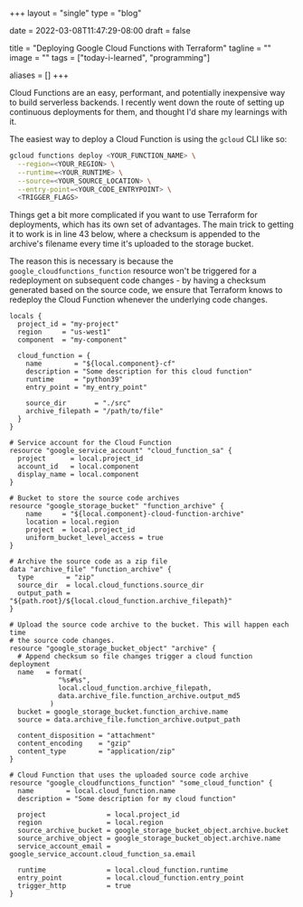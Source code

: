 +++
layout =    "single"
type =      "blog"

date =      2022-03-08T11:47:29-08:00
draft =     false

title =     "Deploying Google Cloud Functions with Terraform"
tagline =   ""
image =     ""
tags =      ["today-i-learned", "programming"]

aliases =   []
+++

Cloud Functions are an easy, performant, and potentially inexpensive way to build serverless backends. I recently went down the route of setting up continuous deployments for them, and thought I'd share my learnings with it.

<!--more-->

The easiest way to deploy a Cloud Function is using the `gcloud` CLI like so:

```sh
gcloud functions deploy <YOUR_FUNCTION_NAME> \
  --region=<YOUR_REGION> \
  --runtime=<YOUR_RUNTIME> \
  --source=<YOUR_SOURCE_LOCATION> \
  --entry-point=<YOUR_CODE_ENTRYPOINT> \
  <TRIGGER_FLAGS>
```

Things get a bit more complicated if you want to use Terraform for deployments, which has its own set of advantages. The main trick to getting it to work is in line 43 below, where a checksum is appended to the archive's filename every time it's uploaded to the storage bucket.

The reason this is necessary is because the `google_cloudfunctions_function` resource won't be triggered for a redeployment on subsequent code changes - by having a checksum generated based on the source code, we ensure that Terraform knows to redeploy the Cloud Function whenever the underlying code changes.

```hcl {linenos=inline,hl_lines=["43-47", 64]}
locals {
  project_id = "my-project"
  region     = "us-west1"
  component  = "my-component"

  cloud_function = {
    name        = "${local.component}-cf"
    description = "Some description for this cloud function"
    runtime     = "python39"
    entry_point = "my_entry_point"

    source_dir       = "./src"
    archive_filepath = "/path/to/file"
  }
}

# Service account for the Cloud Function
resource "google_service_account" "cloud_function_sa" {
  project      = local.project_id
  account_id   = local.component
  display_name = local.component
}

# Bucket to store the source code archives
resource "google_storage_bucket" "function_archive" {
    name     = "${local.component}-cloud-function-archive"
    location = local.region
    project  = local.project_id
    uniform_bucket_level_access = true
}

# Archive the source code as a zip file
data "archive_file" "function_archive" {
  type        = "zip"
  source_dir  = local.cloud_functions.source_dir
  output_path = "${path.root}/${local.cloud_function.archive_filepath}"
}

# Upload the source code archive to the bucket. This will happen each time
# the source code changes.
resource "google_storage_bucket_object" "archive" {
  # Append checksum so file changes trigger a cloud function deployment
  name   = format(
            "%s#%s",
            local.cloud_function.archive_filepath,
            data.archive_file.function_archive.output_md5
          )
  bucket = google_storage_bucket.function_archive.name
  source = data.archive_file.function_archive.output_path

  content_disposition = "attachment"
  content_encoding    = "gzip"
  content_type        = "application/zip"
}

# Cloud Function that uses the uploaded source code archive
resource "google_cloudfunctions_function" "some_cloud_function" {
  name        = local.cloud_function.name
  description = "Some description for my cloud function"

  project               = local.project_id
  region                = local.region
  source_archive_bucket = google_storage_bucket_object.archive.bucket
  source_archive_object = google_storage_bucket_object.archive.name
  service_account_email = google_service_account.cloud_function_sa.email

  runtime               = local.cloud_function.runtime
  entry_point           = local.cloud_function.entry_point
  trigger_http          = true
}

```
